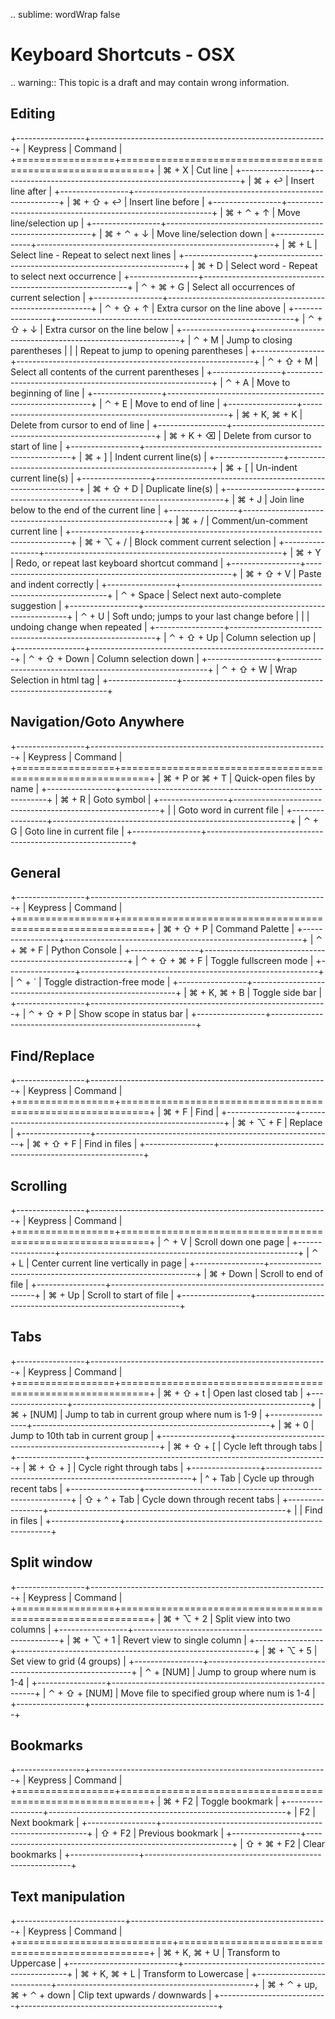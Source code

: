 .. sublime: wordWrap false

Keyboard Shortcuts - OSX
==================================

.. warning::
    This topic is a draft and may contain wrong information.

Editing
-------

+-----------------+-----------------------------------------------------------+
| Keypress        | Command                                                   |
+=================+===========================================================+
| ⌘ + X           | Cut line                                                  |
+-----------------+-----------------------------------------------------------+
| ⌘ + ↩           | Insert line after                                         |
+-----------------+-----------------------------------------------------------+
| ⌘ + ⇧ + ↩       | Insert line before                                        |
+-----------------+-----------------------------------------------------------+
| ⌘ + ⌃ + ↑       | Move line/selection up                                    |
+-----------------+-----------------------------------------------------------+
| ⌘ + ⌃ + ↓       | Move line/selection down                                  |
+-----------------+-----------------------------------------------------------+
| ⌘ + L           | Select line - Repeat to select next lines                 |
+-----------------+-----------------------------------------------------------+
| ⌘ + D           | Select word - Repeat to select next occurrence            |
+-----------------+-----------------------------------------------------------+
| ⌃ + ⌘ + G       | Select all occurrences of current selection               |
+-----------------+-----------------------------------------------------------+
| ⌃ + ⇧ + ↑       | Extra cursor on the line above                            |
+-----------------+-----------------------------------------------------------+
| ⌃ + ⇧ + ↓       | Extra cursor on the line below                            |
+-----------------+-----------------------------------------------------------+
| ⌃ + M           | Jump to closing parentheses                               |
|                 | Repeat to jump to opening parentheses                     |
+-----------------+-----------------------------------------------------------+
| ⌃ + ⇧ + M       | Select all contents of the current parentheses            |
+-----------------+-----------------------------------------------------------+
| ⌃ + A           | Move to beginning of line                                 |
+-----------------+-----------------------------------------------------------+
| ⌃ + E           | Move to end of line                                       |
+-----------------+-----------------------------------------------------------+
| ⌘ + K, ⌘ + K    | Delete from cursor to end of line                         |
+-----------------+-----------------------------------------------------------+
| ⌘ + K + ⌫       | Delete from cursor to start of line                       |
+-----------------+-----------------------------------------------------------+
| ⌘ + ]           | Indent current line(s)                                    |
+-----------------+-----------------------------------------------------------+
| ⌘ + [           | Un-indent current line(s)                                 |
+-----------------+-----------------------------------------------------------+
| ⌘ + ⇧ + D       | Duplicate line(s)                                         |
+-----------------+-----------------------------------------------------------+
| ⌘ + J           | Join line below to the end of the current line            |
+-----------------+-----------------------------------------------------------+
| ⌘ + /           | Comment/un-comment current line                           |
+-----------------+-----------------------------------------------------------+
| ⌘ + ⌥ + /       | Block comment current selection                           |
+-----------------+-----------------------------------------------------------+
| ⌘ + Y           | Redo, or repeat last keyboard shortcut command            |
+-----------------+-----------------------------------------------------------+
| ⌘ + ⇧ + V       | Paste and indent correctly                                |
+-----------------+-----------------------------------------------------------+
| ⌃ + Space       | Select next auto-complete suggestion                      |
+-----------------+-----------------------------------------------------------+
| ⌃ + U           | Soft undo; jumps to your last change before               |
|                 | undoing change when repeated                              |
+-----------------+-----------------------------------------------------------+
| ⌃ + ⇧ + Up      | Column selection up                                       |
+-----------------+-----------------------------------------------------------+
| ⌃ + ⇧ + Down    | Column selection down                                     |
+-----------------+-----------------------------------------------------------+
| ⌃ + ⇧ +  W      | Wrap  Selection in html tag                               |
+-----------------+-----------------------------------------------------------+

Navigation/Goto Anywhere
------------------------

+-----------------+-----------------------------------------------------------+
| Keypress        | Command                                                   |
+=================+===========================================================+
| ⌘ + P or ⌘ + T  | Quick-open files by name                                  |
+-----------------+-----------------------------------------------------------+
| ⌘ + R           | Goto symbol                                               |
+-----------------+-----------------------------------------------------------+
|                 | Goto word in current file                                 |
+-----------------+-----------------------------------------------------------+
| ⌃ + G           | Goto line in current file                                 |
+-----------------+-----------------------------------------------------------+

General
------------------------

+-----------------+-----------------------------------------------------------+
| Keypress        | Command                                                   |
+=================+===========================================================+
| ⌘ + ⇧ + P       | Command Palette                                           |
+-----------------+-----------------------------------------------------------+
| ⌃ + ⌘ + F       | Python Console                                            |
+-----------------+-----------------------------------------------------------+
| ⌃ + ⇧ + ⌘ + F   | Toggle fullscreen mode                                    |
+-----------------+-----------------------------------------------------------+
| ⌃ + `           | Toggle distraction-free mode                              |
+-----------------+-----------------------------------------------------------+
| ⌘ + K, ⌘ + B    | Toggle side bar                                           |
+-----------------+-----------------------------------------------------------+
| ⌃ + ⇧ + P       | Show scope in status bar                                  |
+-----------------+-----------------------------------------------------------+

Find/Replace
------------------------

+-----------------+-----------------------------------------------------------+
| Keypress        | Command                                                   |
+=================+===========================================================+
| ⌘ + F           | Find                                                      |
+-----------------+-----------------------------------------------------------+
| ⌘ + ⌥ + F       | Replace                                                   |
+-----------------+-----------------------------------------------------------+
| ⌘ + ⇧ + F       | Find in files                                             |
+-----------------+-----------------------------------------------------------+

Scrolling
------------------------

+-----------------+-----------------------------------------------------------+
| Keypress        | Command                                                   |
+=================+===========================================================+
| ⌃ + V           | Scroll down one page                                      |
+-----------------+-----------------------------------------------------------+
| ⌃ + L           | Center current line vertically in page                    |
+-----------------+-----------------------------------------------------------+
| ⌘ + Down        | Scroll to end of file                                     |
+-----------------+-----------------------------------------------------------+
| ⌘ + Up          | Scroll to start of file                                   |
+-----------------+-----------------------------------------------------------+

Tabs
------------------------

+-----------------+-----------------------------------------------------------+
| Keypress        | Command                                                   |
+=================+===========================================================+
| ⌘ + ⇧ + t       | Open last closed tab                                      |
+-----------------+-----------------------------------------------------------+
| ⌘ + [NUM]       | Jump to tab in current group where num is 1-9             |
+-----------------+-----------------------------------------------------------+
| ⌘ + 0           | Jump to 10th tab in current group                         |
+-----------------+-----------------------------------------------------------+
| ⌘ + ⇧ + [       | Cycle left through tabs                                   |
+-----------------+-----------------------------------------------------------+
| ⌘ + ⇧ + ]       | Cycle right through tabs                                  |
+-----------------+-----------------------------------------------------------+
| ^ + Tab         | Cycle up through recent tabs                              |
+-----------------+-----------------------------------------------------------+
| ⇧ + ^ + Tab     | Cycle down through recent tabs                            |
+-----------------+-----------------------------------------------------------+
|                 | Find in files                                             |
+-----------------+-----------------------------------------------------------+

Split window
------------------------

+-----------------+-----------------------------------------------------------+
| Keypress        | Command                                                   |
+=================+===========================================================+
| ⌘ + ⌥ + 2       | Split view into two columns                               |
+-----------------+-----------------------------------------------------------+
| ⌘ + ⌥ + 1       | Revert view to single column                              |
+-----------------+-----------------------------------------------------------+
| ⌘ + ⌥ + 5       | Set view to grid (4 groups)                               |
+-----------------+-----------------------------------------------------------+
| ⌃ + [NUM]       | Jump to group where num is 1-4                            |
+-----------------+-----------------------------------------------------------+
| ⌃ + ⇧ + [NUM]   | Move file to specified group where num is 1-4             |
+-----------------+-----------------------------------------------------------+

Bookmarks
------------------------

+-----------------+-----------------------------------------------------------+
| Keypress        | Command                                                   |
+=================+===========================================================+
| ⌘ + F2          | Toggle bookmark                                           |
+-----------------+-----------------------------------------------------------+
| F2              | Next bookmark                                             |
+-----------------+-----------------------------------------------------------+
| ⇧ + F2          | Previous bookmark                                         |
+-----------------+-----------------------------------------------------------+
| ⇧ + ⌘ + F2      | Clear bookmarks                                           |
+-----------------+-----------------------------------------------------------+

Text manipulation
------------------------

+---------------------------+-------------------------------------------------+
| Keypress                  | Command                                         |
+===========================+=================================================+
| ⌘ + K, ⌘ + U              | Transform to Uppercase                          |
+---------------------------+-------------------------------------------------+
| ⌘ + K, ⌘ + L              | Transform to Lowercase                          |
+---------------------------+-------------------------------------------------+
| ⌘ + ⌃ + up,  ⌘ + ⌃ + down |  Clip text upwards / downwards                  |
+---------------------------+-------------------------------------------------+
